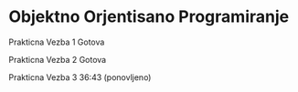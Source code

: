 # Objektno Orjentisano Programiranje
Prakticna Vezba 1 Gotova

Prakticna Vezba 2 Gotova

Prakticna Vezba 3 36:43 (ponovljeno)
